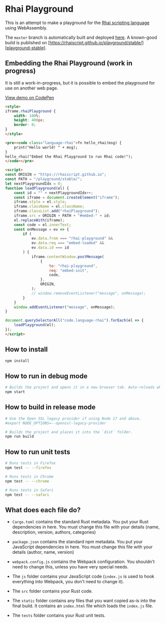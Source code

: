 Rhai Playground
===

This is an attempt to make a playground for the [Rhai scripting language][rhai]
using WebAssembly.

The `master` branch is automatically built and deployed [here][playground-dev].
A known-good build is published on [https://rhaiscript.github.io/playground/stable/][playground-stable].

[rhai]: https://github.com/rhaiscript/rhai
[playground-stable]: https://rhaiscript.github.io/playground/stable/
[playground-dev]: https://rhaiscript.github.io/playground/dev/


Embedding the Rhai Playground (work in progress)
---

It is still a work-in-progress, but it is possible to embed the playground for
use on another web page.

[View demo on CodePen](https://codepen.io/alvinhochun/pen/LYGQEaW)

```html
<style>
iframe.rhaiPlayground {
    width: 100%;
    height: 400px;
    border: 0;
}
</style>

<pre><code class="language-rhai">fn hello_rhai(msg) {
    print("Hello world! " + msg);
}
hello_rhai("Embed the Rhai Playground to run Rhai code!");
</code></pre>

<script>
const ORIGIN = "https://rhaiscript.github.io";
const PATH = "/playground/stable/";
let nextPlaygroundIdx = 0;
function loadPlayground(el) {
    const id = "" + nextPlaygroundIdx++;
    const iframe = document.createElement("iframe");
    iframe.style = el.style;
    iframe.className = el.className;
    iframe.classList.add("rhaiPlayground");
    iframe.src = ORIGIN + PATH + "#embed-" + id;
    el.replaceWith(iframe);
    const code = el.innerText;
    const onMessage = ev => {
        if (
            ev.data.from === "rhai-playground" &&
            ev.data.req === "embed-loaded" &&
            ev.data.id === id
        ) {
            iframe.contentWindow.postMessage(
                {
                    to: "rhai-playground",
                    req: "embed-init",
                    code,
                },
                ORIGIN,
            );
            // window.removeEventListener("message", onMessage);
        }
    }
    window.addEventListener("message", onMessage);
}

document.querySelectorAll("code.language-rhai").forEach(el => {
    loadPlayground(el);
});
</script>
```


## How to install

```sh
npm install
```

## How to run in debug mode

```sh
# Builds the project and opens it in a new browser tab. Auto-reloads when the project changes.
npm start
```

## How to build in release mode

```sh
# Use the Open SSL legacy provider if using Node 17 and above.
#export NODE_OPTIONS=--openssl-legacy-provider

# Builds the project and places it into the `dist` folder.
npm run build
```

## How to run unit tests

```sh
# Runs tests in Firefox
npm test -- --firefox

# Runs tests in Chrome
npm test -- --chrome

# Runs tests in Safari
npm test -- --safari
```

## What does each file do?

* `Cargo.toml` contains the standard Rust metadata. You put your Rust dependencies in here. You must change this file with your details (name, description, version, authors, categories)

* `package.json` contains the standard npm metadata. You put your JavaScript dependencies in here. You must change this file with your details (author, name, version)

* `webpack.config.js` contains the Webpack configuration. You shouldn't need to change this, unless you have very special needs.

* The `js` folder contains your JavaScript code (`index.js` is used to hook everything into Webpack, you don't need to change it).

* The `src` folder contains your Rust code.

* The `static` folder contains any files that you want copied as-is into the final build. It contains an `index.html` file which loads the `index.js` file.

* The `tests` folder contains your Rust unit tests.
